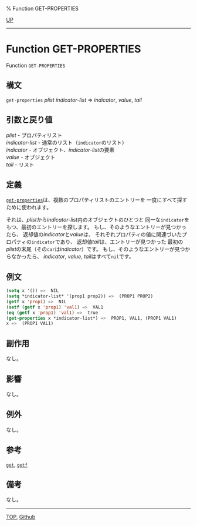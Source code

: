 % Function GET-PROPERTIES

[UP](14.2.html)  

---

# Function GET-PROPERTIES


Function `GET-PROPERTIES`


## 構文

`get-properties` *plist* *indicator-list* => *indicator*, *value*, *tail*


## 引数と戻り値

*plist* - プロパティリスト  
*indicator-list* - 通常のリスト（`indicator`のリスト）  
*indicator* - オブジェクト、*indicator-list*の要素  
*value* - オブジェクト  
*tail* - リスト


## 定義

[`get-properties`](14.2.get-properties.html)は、複数のプロパティリストのエントリーを
一度にすべて探すために使われます。

それは、*plist*から*indicator-list*内のオブジェクトのひとつと
同一な`indicator`をもつ、最初のエントリーを探します。
もし、そのようなエントリーが見つかったら、
返却値の*indicator*と*value*は、
それぞれプロパティの値に関連づいたプロパティの`indicator`であり、
返却値*tail*は、エントリーが見つかった
最初の*plist*の末尾（その`car`は*indicator*）です。
もし、そのようなエントリーが見つからなかったら、
*indicator*, *value*, *tail*はすべて`nil`です。


## 例文

```lisp
(setq x '()) =>  NIL
(setq *indicator-list* '(prop1 prop2)) =>  (PROP1 PROP2)
(getf x 'prop1) =>  NIL
(setf (getf x 'prop1) 'val1) =>  VAL1
(eq (getf x 'prop1) 'val1) =>  true
(get-properties x *indicator-list*) =>  PROP1, VAL1, (PROP1 VAL1)
x =>  (PROP1 VAL1)
```


## 副作用

なし。


## 影響

なし。


## 例外

なし。


## 参考

[`get`](10.2.get.html),
[`getf`](14.2.getf.html)


## 備考

なし。


---
[TOP](index.html),  [Github](https://github.com/nptcl/npt-japanese)

